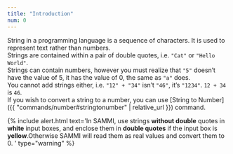```yaml
---
title: "Introduction"
num: 0
---
```


String in a programming language is a sequence of characters. It is used to represent text rather than numbers.\
Strings are contained within a pair of double quotes, i.e. `"Cat"` or `"Hello World"`.\
Strings can contain numbers, however you must realize that `"5"` doesn’t have the value of 5, it has the value of 0, the same as `"a"` does.\
You cannot add strings either, i.e. `"12" + "34"` isn’t `"46"`, it’s `"1234"`. `12 + 34` is `46`.\
If you wish to convert a string to a number, you can use [String to Number]({{ "commands/number#stringtonumber" | relative_url }}) command.

{% include alert.html text='In SAMMI, use strings <b>without double</b> quotes in  <b>white</b> input boxes, and enclose them in  <b>double quotes</b> if the input box is  <b>yellow</b>.Otherwise SAMMI will read them as real values and convert them to 0. ' type="warning" %}











